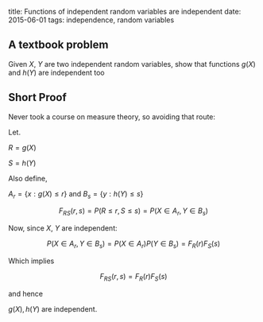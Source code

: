 title: Functions of independent random variables are independent
date: 2015-06-01
tags: independence, random variables

## A textbook problem

Given $X$, $Y$ are two independent random variables,
show that functions $g(X)$ and $h(Y)$ are independent too


## Short Proof

Never took a course on measure theory, so avoiding that route:

Let.

$R = g(X)$

$S = h(Y)$


Also define,

$A_r = \{x: g(X)\leq r\}$ and $B_s = \{y:h(Y) \leq s\}$


$$
F_{RS}(r,s) = P(R\leq r, S \leq s) = P(X \in A_r, Y \in B_s)
$$

Now, since $X$, $Y$ are independent:

$$
P(X \in A_r, Y \in B_s) = P(X \in A_r)P(Y \in B_s) = F_R(r)F_S(s)
$$

Which implies

$$
F_{RS}(r,s) = F_R(r)F_S(s)
$$

and hence

$g(X), h(Y)$ are independent.


